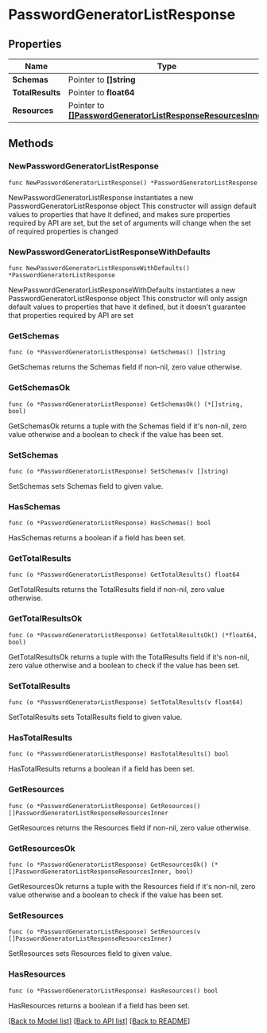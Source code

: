 # PasswordGeneratorListResponse

## Properties

Name | Type | Description | Notes
------------ | ------------- | ------------- | -------------
**Schemas** | Pointer to **[]string** |  | [optional] 
**TotalResults** | Pointer to **float64** |  | [optional] 
**Resources** | Pointer to [**[]PasswordGeneratorListResponseResourcesInner**](PasswordGeneratorListResponseResourcesInner.md) |  | [optional] 

## Methods

### NewPasswordGeneratorListResponse

`func NewPasswordGeneratorListResponse() *PasswordGeneratorListResponse`

NewPasswordGeneratorListResponse instantiates a new PasswordGeneratorListResponse object
This constructor will assign default values to properties that have it defined,
and makes sure properties required by API are set, but the set of arguments
will change when the set of required properties is changed

### NewPasswordGeneratorListResponseWithDefaults

`func NewPasswordGeneratorListResponseWithDefaults() *PasswordGeneratorListResponse`

NewPasswordGeneratorListResponseWithDefaults instantiates a new PasswordGeneratorListResponse object
This constructor will only assign default values to properties that have it defined,
but it doesn't guarantee that properties required by API are set

### GetSchemas

`func (o *PasswordGeneratorListResponse) GetSchemas() []string`

GetSchemas returns the Schemas field if non-nil, zero value otherwise.

### GetSchemasOk

`func (o *PasswordGeneratorListResponse) GetSchemasOk() (*[]string, bool)`

GetSchemasOk returns a tuple with the Schemas field if it's non-nil, zero value otherwise
and a boolean to check if the value has been set.

### SetSchemas

`func (o *PasswordGeneratorListResponse) SetSchemas(v []string)`

SetSchemas sets Schemas field to given value.

### HasSchemas

`func (o *PasswordGeneratorListResponse) HasSchemas() bool`

HasSchemas returns a boolean if a field has been set.

### GetTotalResults

`func (o *PasswordGeneratorListResponse) GetTotalResults() float64`

GetTotalResults returns the TotalResults field if non-nil, zero value otherwise.

### GetTotalResultsOk

`func (o *PasswordGeneratorListResponse) GetTotalResultsOk() (*float64, bool)`

GetTotalResultsOk returns a tuple with the TotalResults field if it's non-nil, zero value otherwise
and a boolean to check if the value has been set.

### SetTotalResults

`func (o *PasswordGeneratorListResponse) SetTotalResults(v float64)`

SetTotalResults sets TotalResults field to given value.

### HasTotalResults

`func (o *PasswordGeneratorListResponse) HasTotalResults() bool`

HasTotalResults returns a boolean if a field has been set.

### GetResources

`func (o *PasswordGeneratorListResponse) GetResources() []PasswordGeneratorListResponseResourcesInner`

GetResources returns the Resources field if non-nil, zero value otherwise.

### GetResourcesOk

`func (o *PasswordGeneratorListResponse) GetResourcesOk() (*[]PasswordGeneratorListResponseResourcesInner, bool)`

GetResourcesOk returns a tuple with the Resources field if it's non-nil, zero value otherwise
and a boolean to check if the value has been set.

### SetResources

`func (o *PasswordGeneratorListResponse) SetResources(v []PasswordGeneratorListResponseResourcesInner)`

SetResources sets Resources field to given value.

### HasResources

`func (o *PasswordGeneratorListResponse) HasResources() bool`

HasResources returns a boolean if a field has been set.


[[Back to Model list]](../README.md#documentation-for-models) [[Back to API list]](../README.md#documentation-for-api-endpoints) [[Back to README]](../README.md)


